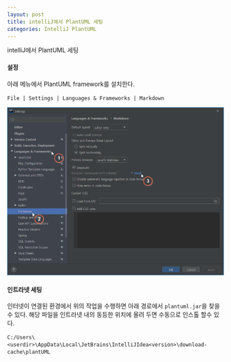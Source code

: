 ```yaml
---
layout: post
title: intelliJ에서 PlantUML 세팅
categories: IntelliJ PlantUML
---
```


intelliJ에서 PlantUML 세팅

#### 설정

아래 메뉴에서 PlantUML framework를 설치한다.

`File | Settings | Languages & Frameworks | Markdown`

![](/images/_single_pic/2020-10-14-intellij_plantUML.png)

#### 인트라넷 세팅
 인터넷이 연결된 환경에서 위의 작업을 수행하면 아래 경로에서 `plantuml.jar`을 찾을수 있다.
해당 파일을 인트라넷 내의 동등한 위치에 올려 두면 수동으로 인스톨 할수 있다.

`C:/Users\<userdir>\AppData\Local\JetBrains\IntelliJIdea<version>\download-cache\plantUML`